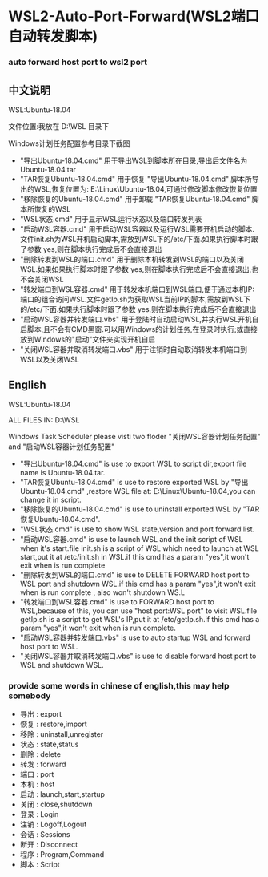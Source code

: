 # WSL2-Auto-Port-Forward(WSL2端口自动转发脚本)
### auto forward host port to wsl2 port

## 中文说明

WSL:Ubuntu-18.04

文件位置:我放在 D:\WSL 目录下

Windows计划任务配置参考目录下截图

+ "导出Ubuntu-18.04.cmd" 用于导出WSL到脚本所在目录,导出后文件名为Ubuntu-18.04.tar
+ "TAR恢复Ubuntu-18.04.cmd" 用于恢复 "导出Ubuntu-18.04.cmd" 脚本所导出的WSL,恢复位置为: E:\Linux\Ubuntu-18.04,可通过修改脚本修改恢复位置
+ "移除恢复的Ubuntu-18.04.cmd" 用于卸载 "TAR恢复Ubuntu-18.04.cmd" 脚本所恢复的WSL
+ "WSL状态.cmd" 用于显示WSL运行状态以及端口转发列表
+ "启动WSL容器.cmd" 用于启动WSL容器以及运行WSL需要开机启动的脚本.文件init.sh为WSL开机启动脚本,需放到WSL下的/etc/下面.如果执行脚本时跟了参数 yes,则在脚本执行完成后不会直接退出
+ "删除转发到WSL的端口.cmd" 用于删除本机转发到WSL的端口以及关闭WSL.如果如果执行脚本时跟了参数 yes,则在脚本执行完成后不会直接退出,也不会关闭WSL
+ "转发端口到WSL容器.cmd" 用于转发本机端口到WSL端口,便于通过本机IP:端口的组合访问WSL.文件getIp.sh为获取WSL当前IP的脚本,需放到WSL下的/etc/下面.如果执行脚本时跟了参数 yes,则在脚本执行完成后不会直接退出
+ "启动WSL容器并转发端口.vbs" 用于登陆时自动启动WSL,并执行WSL开机自启脚本,且不会有CMD黑窗.可以用Windows的计划任务,在登录时执行;或直接放到Windows的"启动"文件夹实现开机自启
+ "关闭WSL容器并取消转发端口.vbs" 用于注销时自动取消转发本机端口到WSL以及关闭WSL

## English

WSL:Ubuntu-18.04

ALL FILES IN: D:\WSL

Windows Task Scheduler please visti two floder "关闭WSL容器计划任务配置" and "启动WSL容器计划任务配置"

+ "导出Ubuntu-18.04.cmd" is use to export WSL to script dir,export file name is Ubuntu-18.04.tar.
+ "TAR恢复Ubuntu-18.04.cmd" is use to restore exported WSL by "导出Ubuntu-18.04.cmd" ,restore WSL file at: E:\Linux\Ubuntu-18.04,you can change it in script.
+ "移除恢复的Ubuntu-18.04.cmd" is use to uninstall exported WSL by "TAR恢复Ubuntu-18.04.cmd".
+ "WSL状态.cmd" is use to show WSL state,version and port forward list.
+ "启动WSL容器.cmd" is use to launch WSL and the init script of WSL when it's start.file init.sh is a script of WSL which need to launch at WSL start,put it at /etc/init.sh in WSL.if this cmd has a param "yes",it won't exit when is run complete
+ "删除转发到WSL的端口.cmd" is use to DELETE FORWARD host port to WSL port and shutdown WSL.if this cmd has a param "yes",it won't exit when is run complete , also won't shutdown WS.L
+ "转发端口到WSL容器.cmd" is use to FORWARD host port to WSL,because of this, you can use "host port:WSL port" to visit WSL.file getIp.sh is a script to get WSL's IP,put it at /etc/getIp.sh.if this cmd has a param "yes",it won't exit when is run complete.
+ "启动WSL容器并转发端口.vbs" is use to auto startup WSL and forward host port to WSL.
+ "关闭WSL容器并取消转发端口.vbs" is use to disable forward host port to WSL and shutdown WSL.

### provide some words in chinese of english,this may help somebody
+ 导出 : export
+ 恢复 : restore,import
+ 移除 : uninstall,unregister
+ 状态 : state,status
+ 删除 : delete
+ 转发 : forward
+ 端口 : port
+ 本机 : host
+ 启动 : launch,start,startup
+ 关闭 : close,shutdown
+ 登录 : Login
+ 注销 : Logoff,Logout
+ 会话 : Sessions
+ 断开 : Disconnect
+ 程序 : Program,Command
+ 脚本 : Script
